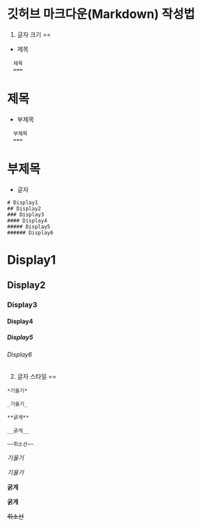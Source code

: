 # 깃허브 마크다운(Markdown) 작성법


1. 글자 크기
==
- 제목
```
  제목
  ===
```

제목
===


- 부제목
```
  부제목
  ===
```

부제목
===


- 글자
```
# Display1
## Display2
### Display3
#### Display4
##### Display5
###### Display6
```

# Display1
## Display2
### Display3
#### Display4
##### Display5
###### Display6


2. 글자 스타일
==

```
*기울기*

_기울기_

**굵게**

__굵게__

~~취소선~~
```

*기울기*

_기울기_

**굵게**

__굵게__

~~취소선~~
